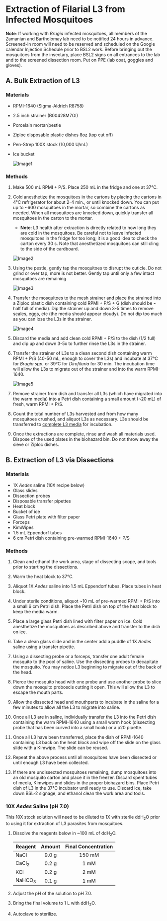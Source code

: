 # Extraction of Filarial L3 from Infected Mosquitoes

**Note**: If working with *Brugia* infected mosquitoes, all members of the Zamanian and Bartholomay lab need to be notified 24 hours in advance. Screened-in room will need to be reserved and scheduled on the Google calendar Injection Schedule prior to BSL2 work. Before bringing out the mosquitoes from the insectary, place BSL2 signs on all entrances to the lab and to the screened dissection room. Put on PPE (lab coat, goggles and gloves).

## A. Bulk Extraction of L3
### Materials
- RPMI-1640 (Sigma-Aldrich R8758)
- 2.5 inch strainer (B00428M7OI)
- Porcelain mortar/pestle
- Ziploc disposable plastic dishes 8oz (top cut off)
- Pen-Strep 100X stock (10,000 U/mL)
- Ice bucket

    ![Image1](img/img1.png)

### Methods
1. Make 500 mL RPMI + P/S. Place 250 mL in the fridge and one at 37°C.

2. Cold anesthetize the mosquitoes in the cartons by placing the cartons in 4°C refrigerator for about 2-4 min., or until knocked down. You can put up to ~600 mosquitoes in the mortar, so combine the cartons as needed. When all mosquitoes are knocked down, quickly transfer all mosquitoes in the carton to the mortar.

    - **Note**: L3 health after extraction is directly related to how long they are cold in the mosquitoes. Be careful not to leave infected mosquitoes in the fridge for too long; it is a good idea to check the carton every 30 s. Note that anesthetized mosquitoes can still cling to the side of the cardboard.

    ![Image2](img/img2.png)

3. Using the pestle, gently tap the mosquitoes to disrupt the cuticle. Do not grind or over tap; more is not better. Gently tap until only a few intact mosquitoes are remaining.

    ![Image3](img/img3.png)

4. Transfer the mosquitoes to the mesh strainer and place the strained into a Ziploc plastic dish containing cold RPMI + P/S + G (dish should be ~ half full of media). Dip the strainer up and down 3-5 times to remove scales, eggs, etc (the media should appear cloudy). Do not dip too much as you can lose the L3s in the strainer.

    ![Image4](img/img4.png)

5. Discard the media and add clean cold RPMI + P/S to the dish (1/2 full) and dip up and down 3-5x to further rinse the L3s in the strainer.

6. Transfer the strainer of L3s to a clean second dish containing warm RPMI + P/S (40-50 mL, enough to cover the L3s) and incubate at 37°C for *Brugia spp.* or 39°C for *Dirofilaria* for 30 min. The incubation time will allow the L3s to migrate out of the strainer and into the warm RPMI-1640.

    ![Image5](img/img5.png)

7. Remove strainer from dish and transfer all L3s (which have migrated into the warm media) into a Petri dish containing a small amount (~20 mL) of fresh, warm RPMI + P/S.

8. Count the total number of L3s harvested and from how many mosquitoes crushed, and aliquot L3s as necessary. L3s should be transferred to [complete L3 media](../General_Parasite_Culture/General_Parasite_Culture.md) for incubation.

9. Once the extractions are complete, rinse and wash all materials used. Dispose of the used plates in the biohazard bin. Do not throw away the sieve or Ziploc dishes.

## B. Extraction of L3 via Dissections
### Materials
- 1X *Aedes* saline (10X recipe below)  
- Glass slides  
- Dissection probes  
- Disposable transfer pipettes   
- Heat block  
- Bucket of ice  
- Glass Petri plate with filter paper   
- Forceps  
- KimWipes   
- 1.5 mL Eppendorf tubes   
- 6 cm Petri dish containing pre-warmed RPMI-1640 + P/S

### Methods
1. Clean and ethanol the work area, stage of dissecting scope, and tools prior to starting the dissections.

2. Warm the heat block to 37°C.

3. Aliquot 1X *Aedes* saline into 1.5 mL Eppendorf tubes. Place tubes in heat block.

4. Under sterile conditions, aliquot ~10 mL of pre-warmed RPMI + P/S into a small 6 cm Petri dish. Place the Petri dish on top of the heat block to keep the media warm.

5. Place a large glass Petri dish lined with filter paper on ice. Cold anesthetize the mosquitoes as described above and transfer to the dish on ice.

6. Take a clean glass slide and in the center add a puddle of 1X *Aedes* saline using a transfer pipette.

7. Using a dissecting probe or a forceps, transfer one adult female mosquito to the pool of saline. Use the dissecting probes to decapitate the mosquito. You may notice L3 beginning to migrate out of the back of the head.

8. Pierce the mosquito head with one probe and use another probe to slice down the mosquito proboscis cutting it open. This will allow the L3 to escape the mouth parts.

9. Allow the dissected head and mouthparts to incubate in the saline for a few minutes to allow all the L3 to migrate into saline.

10. Once all L3 are in saline, individually transfer the L3 into the Petri dish containing the warm RPMI-1640 using a small worm hook (dissecting probe that has been curved into a small hook) or a p20 pipette.

11. Once all L3 have been transferred, place the dish of RPMI-1640 containing L3 back on the heat block and wipe off the slide on the glass slide with a Kimwipe. The slide can be reused.

12. Repeat the above process until all mosquitoes have been dissected or until enough L3 have been collected.

13. If there are undissected mosquitoes remaining, dump mosquitoes into an old mosquito carton and place it in the freezer. Discard spent tubes of media, Kimwipes and slides in the proper biohazard bins. Place Petri dish of L3 in the 37°C incubator until ready to use. Discard ice, take down BSL-2 signage, and ethanol clean the work area and tools.

### 10X *Aedes* Saline (pH 7.0)

This 10X stock solution will need to be diluted to 1X with sterile ddH<sub>2</sub>O prior to using it for extraction of L3 parasites from mosquitoes.

1. Dissolve the reagents below in ~100 mL of ddH<sub>2</sub>O.

    | Reagent | Amount | Final Concentration |
    | ------- | :----: | :-----------------: |
    | NaCl | 9.0 g | 150 mM |
    | CaCl<sub>2</sub> | 0.2 g | 1 mM |
    | KCl | 0.2 g | 2 mM |
    | NaHCO<sub>3</sub> | 0.1 g | 1 mM|

2. Adjust the pH of the solution to pH 7.0.

3. Bring the final volume to 1 L with ddH<sub>2</sub>O.

4. Autoclave to sterilize.

